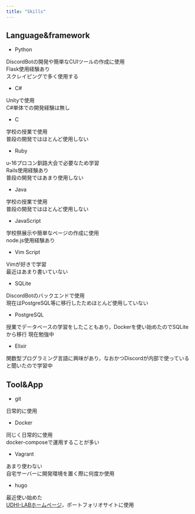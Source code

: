 ```yaml
---
title: "Skills"
---
```


## Language&framework

- Python

DiscordBotの開発や簡単なCUIツールの作成に使用  
Flask使用経験あり  
スクレイピングで多く使用する

- C#

Unityで使用  
C#単体での開発経験は無し

- C

学校の授業で使用  
普段の開発ではほとんど使用しない

- Ruby

u-16プロコン釧路大会で必要なため学習  
Rails使用経験あり  
普段の開発ではあまり使用しない

- Java

学校の授業で使用  
普段の開発ではほとんど使用しない

- JavaScript

学校祭展示や簡単なページの作成に使用  
node.js使用経験あり

- Vim Script

Vimが好きで学習  
最近はあまり書いていない

- SQLite

DiscordBotのバックエンドで使用  
現在はPostgreSQL等に移行したためほとんど使用していない

- PostgreSQL

授業でデータベースの学習をしたこともあり，Dockerを使い始めたのでSQLiteから移行
現在勉強中

- Elixir

関数型プログラミング言語に興味があり，なおかつDiscordが内部で使っていると聞いたので学習中

## Tool&App

- git

日常的に使用

- Docker

同じく日常的に使用  
docker-composeで運用することが多い

- Vagrant

あまり使わない  
自宅サーバーに開発環境を置く際に何度か使用

- hugo

最近使い始めた  
[UDHI-LABホームページ](https://udhi-lab.com)，ポートフォリオサイトに使用
